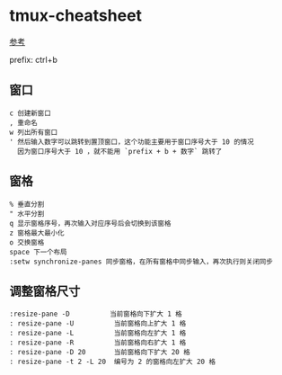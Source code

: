 # tmux-cheatsheet

[参考](https://gist.github.com/ryerh/14b7c24dfd623ef8edc7)

prefix: ctrl+b

## 窗口

```
c 创建新窗口
, 重命名
w 列出所有窗口
' 然后输入数字可以跳转到置顶窗口，这个功能主要用于窗口序号大于 10 的情况
  因为窗口序号大于 10 ，就不能用 `prefix + b + 数字` 跳转了
```

## 窗格

```
% 垂直分割
" 水平分割
q 显示窗格序号，再次输入对应序号后会切换到该窗格
z 窗格最大最小化
o 交换窗格
space 下一个布局
:setw synchronize-panes 同步窗格，在所有窗格中同步输入，再次执行则关闭同步
```

## 调整窗格尺寸

```
:resize-pane -D          当前窗格向下扩大 1 格
: resize-pane -U          当前窗格向上扩大 1 格
: resize-pane -L          当前窗格向左扩大 1 格
: resize-pane -R          当前窗格向右扩大 1 格
: resize-pane -D 20       当前窗格向下扩大 20 格
: resize-pane -t 2 -L 20  编号为 2 的窗格向左扩大 20 格
```
